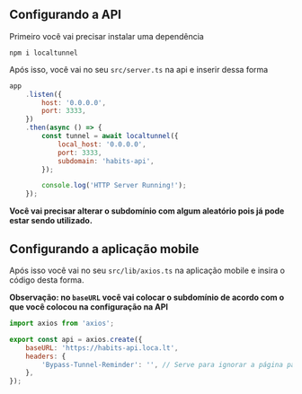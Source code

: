 ## Configurando a API

Primeiro você vai precisar instalar uma dependência

```
npm i localtunnel
```

Após isso, você vai no seu `src/server.ts` na api e inserir dessa forma

```javascript
app
	.listen({
		host: '0.0.0.0',
		port: 3333,
	})
	.then(async () => {
		const tunnel = await localtunnel({
			local_host: '0.0.0.0',
			port: 3333,
			subdomain: 'habits-api',
		});

		console.log('HTTP Server Running!');
	});
```

**Você vai precisar alterar o subdomínio com algum aleatório pois já pode estar sendo utilizado.**

## Configurando a aplicação mobile

Após isso você vai no seu `src/lib/axios.ts` na aplicação mobile e insira o código desta forma.

**Observação: no `baseURL` você vai colocar o subdomínio de acordo com o que você colocou na configuração na API**

```javascript
import axios from 'axios';

export const api = axios.create({
	baseURL: 'https://habits-api.loca.lt',
	headers: {
		'Bypass-Tunnel-Reminder': '', // Serve para ignorar a página padrão do pacote localtunnel, se remover isto, a requisição não vai conseguir retornar os dados
	},
});
```
